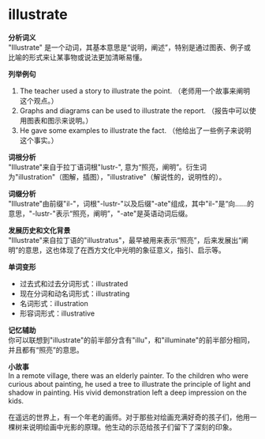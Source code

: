# illustrate

**分析词义**  
"Illustrate" 是一个动词，其基本意思是“说明，阐述”，特别是通过图表、例子或比喻的形式来让某事物或说法更加清晰易懂。

  

**列举例句**

  

1.  The teacher used a story to illustrate the point. （老师用一个故事来阐明这个观点。）
2.  Graphs and diagrams can be used to illustrate the report. （报告中可以使用图表和图示来说明。）
3.  He gave some examples to illustrate the fact. （他给出了一些例子来说明这个事实。）

  

**词根分析**  
"Illustrate"来自于拉丁语词根"lustr-", 意为“照亮，阐明”。衍生词为"illustration"（图解，插图），"illustrative"（解说性的，说明性的）。

  

**词缀分析**  
"Illustrate"由前缀"il-"，词根"-lustr-"以及后缀"-ate"组成，其中"il-"是“向……的意思，"-lustr-"表示“照亮，阐明”，"-ate"是英语动词后缀。

  

**发展历史和文化背景**  
"Illustrate"来自拉丁语的"illustratus"，最早被用来表示“照亮”，后来发展出“阐明”的意思，这也体现了在西方文化中光明的象征意义，指引、启示等。

  

**单词变形**

  

*   过去式和过去分词形式：illustrated
*   现在分词和动名词形式：illustrating
*   名词形式：illustration
*   形容词形式：illustrative

  

**记忆辅助**  
你可以联想到"illustrate"的前半部分含有"illu"，和"illuminate"的前半部分相同，并且都有“照亮”的意思。

  

**小故事**  
In a remote village, there was an elderly painter. To the children who were curious about painting, he used a tree to illustrate the principle of light and shadow in painting. His vivid demonstration left a deep impression on the kids.

  

在遥远的世界上，有一个年老的画师。对于那些对绘画充满好奇的孩子们，他用一棵树来说明绘画中光影的原理。他生动的示范给孩子们留下了深刻的印象。
